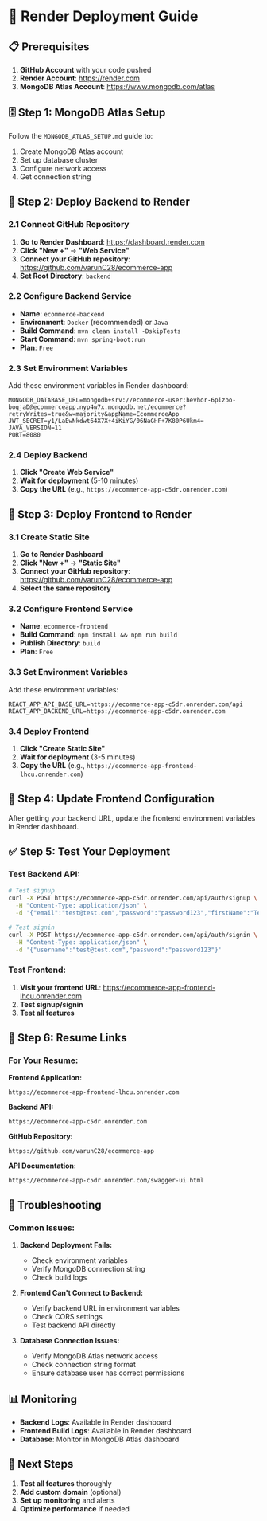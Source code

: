# 🚀 Render Deployment Guide

## 📋 Prerequisites

1. **GitHub Account** with your code pushed
2. **Render Account**: https://render.com
3. **MongoDB Atlas Account**: https://www.mongodb.com/atlas

## 🗄️ Step 1: MongoDB Atlas Setup

Follow the `MONGODB_ATLAS_SETUP.md` guide to:
1. Create MongoDB Atlas account
2. Set up database cluster
3. Configure network access
4. Get connection string

## 🔧 Step 2: Deploy Backend to Render

### 2.1 Connect GitHub Repository
1. **Go to Render Dashboard**: https://dashboard.render.com
2. **Click "New +"** → **"Web Service"**
3. **Connect your GitHub repository**: https://github.com/varunC28/ecommerce-app
4. **Set Root Directory**: `backend`

### 2.2 Configure Backend Service
- **Name**: `ecommerce-backend`
- **Environment**: `Docker` (recommended) or `Java`
- **Build Command**: `mvn clean install -DskipTests`
- **Start Command**: `mvn spring-boot:run`
- **Plan**: `Free`

### 2.3 Set Environment Variables
Add these environment variables in Render dashboard:

```
MONGODB_DATABASE_URL=mongodb+srv://ecommerce-user:hevhor-6pizbo-boqjaD@ecommerceapp.nyp4w7x.mongodb.net/ecommerce?retryWrites=true&w=majority&appName=EcommerceApp
JWT_SECRET=y1/LaEwNkdwt64X7X+4iKiYG/06NaGHF+7K80P6Ukm4=
JAVA_VERSION=11
PORT=8080
```

### 2.4 Deploy Backend
1. **Click "Create Web Service"**
2. **Wait for deployment** (5-10 minutes)
3. **Copy the URL** (e.g., `https://ecommerce-app-c5dr.onrender.com`)

## 🎨 Step 3: Deploy Frontend to Render

### 3.1 Create Static Site
1. **Go to Render Dashboard**
2. **Click "New +"** → **"Static Site"**
3. **Connect your GitHub repository**: https://github.com/varunC28/ecommerce-app
4. **Select the same repository**

### 3.2 Configure Frontend Service
- **Name**: `ecommerce-frontend`
- **Build Command**: `npm install && npm run build`
- **Publish Directory**: `build`
- **Plan**: `Free`

### 3.3 Set Environment Variables
Add these environment variables:

```
REACT_APP_API_BASE_URL=https://ecommerce-app-c5dr.onrender.com/api
REACT_APP_BACKEND_URL=https://ecommerce-app-c5dr.onrender.com
```

### 3.4 Deploy Frontend
1. **Click "Create Static Site"**
2. **Wait for deployment** (3-5 minutes)
3. **Copy the URL** (e.g., `https://ecommerce-app-frontend-lhcu.onrender.com`)

## 🔗 Step 4: Update Frontend Configuration

After getting your backend URL, update the frontend environment variables in Render dashboard.

## ✅ Step 5: Test Your Deployment

### Test Backend API:
```bash
# Test signup
curl -X POST https://ecommerce-app-c5dr.onrender.com/api/auth/signup \
  -H "Content-Type: application/json" \
  -d '{"email":"test@test.com","password":"password123","firstName":"Test","lastName":"User","contactNumber":"1234567890","role":["USER"]}'

# Test signin
curl -X POST https://ecommerce-app-c5dr.onrender.com/api/auth/signin \
  -H "Content-Type: application/json" \
  -d '{"username":"test@test.com","password":"password123"}'
```

### Test Frontend:
1. **Visit your frontend URL**: https://ecommerce-app-frontend-lhcu.onrender.com
2. **Test signup/signin**
3. **Test all features**

## 📝 Step 6: Resume Links

### For Your Resume:

**Frontend Application:**
```
https://ecommerce-app-frontend-lhcu.onrender.com
```

**Backend API:**
```
https://ecommerce-app-c5dr.onrender.com
```

**GitHub Repository:**
```
https://github.com/varunC28/ecommerce-app
```

**API Documentation:**
```
https://ecommerce-app-c5dr.onrender.com/swagger-ui.html
```

## 🔧 Troubleshooting

### Common Issues:

1. **Backend Deployment Fails:**
   - Check environment variables
   - Verify MongoDB connection string
   - Check build logs

2. **Frontend Can't Connect to Backend:**
   - Verify backend URL in environment variables
   - Check CORS settings
   - Test backend API directly

3. **Database Connection Issues:**
   - Verify MongoDB Atlas network access
   - Check connection string format
   - Ensure database user has correct permissions

## 📊 Monitoring

- **Backend Logs**: Available in Render dashboard
- **Frontend Build Logs**: Available in Render dashboard
- **Database**: Monitor in MongoDB Atlas dashboard

## 🚀 Next Steps

1. **Test all features** thoroughly
2. **Add custom domain** (optional)
3. **Set up monitoring** and alerts
4. **Optimize performance** if needed 